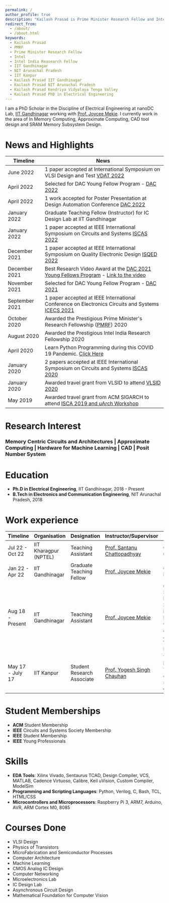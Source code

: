 ```yaml
---
permalink: /
author_profile: true
description: "Kailash Prasad is Prime Minister Research Fellow and Intel India Research Fellow in the Discipline of Electrical Engineering at nanoDC Lab, IIT Gandhinagar."
redirect_from: 
  - /about/
  - /about.html
keywords:
  - Kailash Prasad
  - PMRF
  - Prime Minister Research Fellow
  - Intel 
  - Intel India Reasearch Fellow
  - IIT Gandhinagar
  - NIT Arunachal Pradesh
  - IIT Kanpur
  - Kailash Prasad IIT Gandhinagar
  - Kailash Prasad NIT Arunachal Pradesh
  - Kailash Prasad Kendriya Vidyalaya Tenga Valley
  - Kailash Prasad PhD in Electrical Engineering
---
```


I am a PhD Scholar in the Discipline of Electrical Engineering at nanoDC Lab, [IIT Gandhinagar](https://iitgn.ac.in/)  working with [Prof. Joycee Mekie](https://joycee.people.iitgn.ac.in/). I currently work in the area of In Memory Computing, Approximate Computing, CAD tool design and SRAM Memory Subsystem Design.

<!-- * <a href="https://github.com/ConstantNIT/kailashprasad/blob/master/_pages/CV_Kailash.pdf" target="_blank">Detailed CV</a> -->

# News and Highlights

<div class="datatable-begin"></div>

| Timeline     | News                                           |
| ------------ | ---------------------------------------------- |
| June 2022 | 1 paper accepted at International Symposium on VLSI Design and Test [VDAT 2022](https://iitjammu.ac.in/vdat2022/)
| April 2022 | Selected for DAC Young Fellow Program - [DAC 2022](https://www.dac.com/Attend/Students-Scholarships/Young-Student-Fellow-Program)
| April 2022 | 1 work accepted for Poster Presentation at Design Automation Conference [DAC 2022](https://www.dac.com/)
| January 2022 | Graduate Teaching Fellow (Instructor) for IC Design Lab at IIT Gandhinagar
| January 2022 | 1 paper accepted at IEEE International Symposium on Circuits and Systems [ISCAS 2022](https://www.iscas2022.org/)
| December 2021 | 1 paper accepted at IEEE International Symposium on Quality Electronic Design [ISQED 2022](https://www.isqed.org/)
| December 2021 | Best Research Video Award at the [DAC 2021 Young Fellows Program](https://www.dac.com/Attend/Students-Scholarships/Young-Student-Fellow-Program) - [Link to the video](https://www.youtube.com/watch?v=TPSk2_oONNQ&t=34s&ab_channel=KailashPrasad)
| November 2021 | Selected for DAC Young Fellow Program - [DAC 2021](https://www.dac.com/Attend/Students-Scholarships/Young-Student-Fellow-Program)
| September 2021 | 1 paper accepted at IEEE International Conference on Electronics Circuits and Systems [ICECS 2021](https://www.ieeeicecs2021.com/)
| October 2020  | Awarded the Prestigious Prime Minister's Research Fellowship ([PMRF](https://may2020.pmrf.in/)) 2020
| August 2020  | Awarded the Prestigious Intel India Research Fellowship 2020
| April 2020   | Learn Python Programming during this COVID 19 Pandemic. [Click Here](https://kailash-prasad.github.io/presentation/)
| January 2020 | 2 papers accepted at  IEEE International Symposium on Circuits and Systems [ISCAS 2020](https://www.iscas2020.org/)
| January 2020 | Awarded travel grant from VLSID to attend [VLSID 2020](http://embeddedandvlsidesignconference.org/)
| May 2019 | Awarded travel grant from ACM SIGARCH to attend [ISCA 2019 and uArch Workshop](https://iscaconf.org/isca2019/index.html)

<div class="datatable-end"></div>

# Research Interest

### Memory Centric Circuits and Architectures \| Approximate Computing \| Hardware for Machine Learning \| CAD \| Posit Number System

# Education

* **Ph.D in Electrical Engineering**, IIT Gandhinagar, 2018 - Present
* **B.Tech in Electronics and Communication Engineering**, NIT Arunachal Pradesh, 2018

# Work experience

<div class="datatable-begin"></div>

| Timeline     | Organisation |  Designation | Instructor/Supervisor | Topic/Course |
| ---------------- | ----------------- | ------------ | ------------ | ------------ |
| Jul 22 - Oct 22 | IIT Kharagpur (NPTEL) |  Teaching Assistant | [Prof. Santanu Chattopadhyay](http://www.iitkgp.ac.in/department/EC/faculty/ec-santanu) | Course : Digital Circuits
| Jan 22 - Apr 22 | IIT Gandhinagar |  Graduate Teaching Fellow | [Prof. Joycee Mekie](https://joycee.people.iitgn.ac.in/) | Course : IC Design Lab
| Aug 18 - Present | IIT Gandhinagar |  Teaching Assistant | [Prof. Joycee Mekie](https://joycee.people.iitgn.ac.in/) |  Course : Digital System, Embedded System, Microelectronics Lab, Computer Organisation and Architecture, VLSI Design, IC Design
| May 17 - July 17 | IIT Kanpur | Student Research Associate | [Prof. Yogesh Singh Chauhan](http://home.iitk.ac.in/~chauhan/) | Topic : Compact Modelling and TCAD simulation of semiconductor devices.


# Student Memberships

* **ACM** Student Membership
* **IEEE** Circuits and Systems Society Membership
* **IEEE** Student Membership
* **IEEE** Young Professionals

# Skills

* **EDA Tools**: Xilinx Vivado, Sentaurus TCAD, Design Compiler, VCS, MATLAB, Cadence Virtuoso, Calibre, Keil uVision, Custom Compiler, ModelSim
* **Programming and Scripting Languages**: Python, Verilog, C, Bash, TCL, HTML/CSS
* **Microcontrollers and Microprocessors**: Raspberry Pi 3, ARM7, Arduino, AVR, ARM Cortex M0, 8085

# Courses Done

* VLSI Design           
* Physics of Transistors
* MicroFabrication and Semiconductor Processes
* Computer Architecture 
* Machine Learning
* CMOS Analog IC Design
* Computer Networking
* Microelectronics Lab  
* IC Design Lab
* Asynchronous Circuit Design
* Mathematical Foundation for Computer Vision
